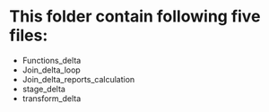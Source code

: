 # This folder contain following five files:
  * Functions_delta
  * Join_delta_loop
  * Join_delta_reports_calculation
  * stage_delta
  * transform_delta
